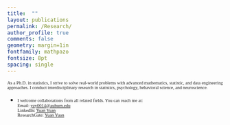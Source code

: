 ```yaml
---
title:  ""
layout: publications
permalink: /Research/
author_profile: true
comments: false
geometry: margin=1in
fontfamily: mathpazo
fontsize: 8pt
spacing: single
---
```


<span style="font-family:Times New Roman; font-size:0.75em;"> As a Ph.D. in statistics, I strive to solve real-world problems with advanced mathematics, statistic, and data engineering approaches. I conduct interdisciplinary research in statistics, psychology, behavioral science, and neuroscience. </span>

- <span style="font-family:Times New Roman; font-size:0.75em;"> I welcome collaborations from all related fields. You can reach me at:<br>
Email: <a href="mailto:yzy0014@auburn.edu">yzy0014@auburn.edu</a><br>
LinkedIn: <a href="https://www.linkedin.com/in/yuan-yuan-13b80652/">Yuan Yuan</a><br>
ResearchGate: <a href="https://www.researchgate.net/profile/Yuan_Yuan20?ev=hdr_xprf">Yuan Yuan</a>
</span>

